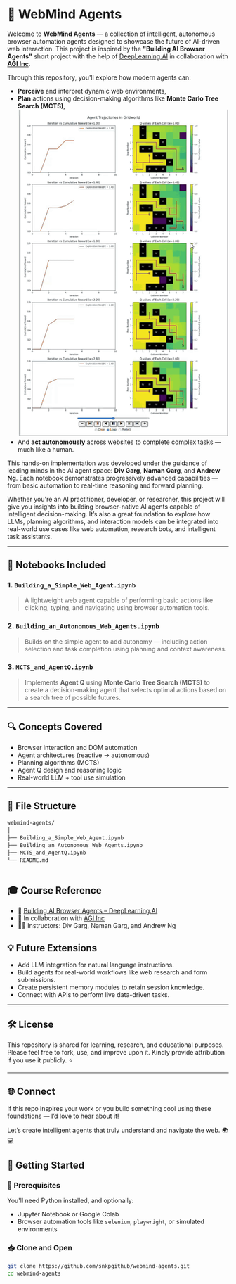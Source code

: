 # 🤖 WebMind Agents

Welcome to **WebMind Agents** — a collection of intelligent, autonomous browser automation agents designed to showcase the future of AI-driven web interaction. This project is inspired by the **"Building AI Browser Agents"** short project with the help of [DeepLearning.AI](https://www.deeplearning.ai/) in collaboration with **[AGI Inc](https://www.theagi.company/)**.

Through this repository, you'll explore how modern agents can:
- **Perceive** and interpret dynamic web environments,
- **Plan** actions using decision-making algorithms like **Monte Carlo Tree Search (MCTS)**,
  ![MCTS Algorithm](https://github.com/snkpgithub/webmind-agents/blob/main/Monte_Carlo_Algorithm.gif?raw=true)
- And **act autonomously** across websites to complete complex tasks — much like a human.

This hands-on implementation was developed under the guidance of leading minds in the AI agent space: **Div Garg**, **Naman Garg**, and **Andrew Ng**. Each notebook demonstrates progressively advanced capabilities — from basic automation to real-time reasoning and forward planning.

Whether you're an AI practitioner, developer, or researcher, this project will give you insights into building browser-native AI agents capable of intelligent decision-making. It’s also a great foundation to explore how LLMs, planning algorithms, and interaction models can be integrated into real-world use cases like web automation, research bots, and intelligent task assistants.

---

## 🧠 Notebooks Included

### 1. `Building_a_Simple_Web_Agent.ipynb`
> A lightweight web agent capable of performing basic actions like clicking, typing, and navigating using browser automation tools.

### 2. `Building_an_Autonomous_Web_Agents.ipynb`
> Builds on the simple agent to add autonomy — including action selection and task completion using planning and context awareness.

### 3. `MCTS_and_AgentQ.ipynb`
> Implements **Agent Q** using **Monte Carlo Tree Search (MCTS)** to create a decision-making agent that selects optimal actions based on a search tree of possible futures.

---

## 🔍 Concepts Covered
- Browser interaction and DOM automation
- Agent architectures (reactive → autonomous)
- Planning algorithms (MCTS)
- Agent Q design and reasoning logic
- Real-world LLM + tool use simulation



---

## 📂 File Structure

```bash
webmind-agents/
│
├── Building_a_Simple_Web_Agent.ipynb
├── Building_an_Autonomous_Web_Agents.ipynb
├── MCTS_and_AgentQ.ipynb
└── README.md



```
## 🎓 Course Reference

- 🔗 [Building AI Browser Agents – DeepLearning.AI](https://www.deeplearning.ai/short-courses/building-ai-browser-agents/)
- 🤝 In collaboration with [AGI Inc](https://www.agi.com/)
- 👨‍🏫 Instructors: Div Garg, Naman Garg, and Andrew Ng


## 💡 Future Extensions

- Add LLM integration for natural language instructions.
- Build agents for real-world workflows like web research and form submissions.
- Create persistent memory modules to retain session knowledge.
- Connect with APIs to perform live data-driven tasks.

---

## 🛠️ License

This repository is shared for learning, research, and educational purposes.  
Please feel free to fork, use, and improve upon it. Kindly provide attribution if you use it publicly. ⭐

---

## 🌐 Connect

If this repo inspires your work or you build something cool using these foundations — I’d love to hear about it!

Let’s create intelligent agents that truly understand and navigate the web. 🌍💻
## 🚀 Getting Started

### 🔧 Prerequisites
You'll need Python installed, and optionally:
- Jupyter Notebook or Google Colab
- Browser automation tools like `selenium`, `playwright`, or simulated environments

### 📥 Clone and Open
```bash
git clone https://github.com/snkpgithub/webmind-agents.git
cd webmind-agents



